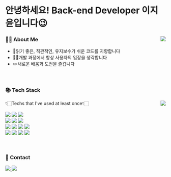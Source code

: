 # 안녕하세요! Back-end Developer 이지윤입니다😉

### 🙋‍♀️ About Me<img align='right' src="https://github-readme-stats.vercel.app/api?username=wxv4869&show_icons=true&theme=radical">
- 🌱읽기 좋은, 직관적인, 유지보수가 쉬운 코드를 지향합니다<br>
- 🤝🏻개발 과정에서 항상 사용자의 입장을 생각합니다<br>
- ✏️새로운 배움과 도전을 즐깁니다<br>
<br><br>

### 📚 Tech Stack
<img align='right' src="https://github-readme-stats.vercel.app/api/top-langs/?username=wxv4869&exclude_repo=github-readme-stats,anuraghazra.github.io">

👇🏻Techs that I've used at least once👇🏻<br><br>
<img src="https://img.shields.io/badge/Java-0769AD?style=flat-square&logo=Java&logoColor=white"/>
<img src="https://img.shields.io/badge/Python-3776AB?style=flat-square&logo=Python&logoColor=white"/>
<img src="https://img.shields.io/badge/Spring-6DB33F?style=flat-square&logo=Spring&logoColor=white"/><br>
<img src="https://img.shields.io/badge/html5-E34F26?style=flat-square&logo=html5&logoColor=white"/>
<img src="https://img.shields.io/badge/css-1572B6?style=flat-square&logo=css3&logoColor=white"/>
<img src="https://img.shields.io/badge/JavaScript-F7DF1E?style=flat-square&logo=JavaScript&logoColor=white"/><br>
<img src="https://img.shields.io/badge/Oracle-F80000?style=flat-square&logo=Oracle&logoColor=white"/>
<img src="https://img.shields.io/badge/MySQL-4479A1?style=flat-square&logo=MySQL&logoColor=white"/>
<img src="https://img.shields.io/badge/Firebase-FFCA28?style=flat-square&logo=Firebase&logoColor=white"/>
<img src="http://img.shields.io/badge/Apache Tomcat-F8DC75?style=flat-square&logo=apachetomcat&logoColor=black"/><br>
<img src="https://img.shields.io/badge/Eclipse IDE-2C2255?style=flat-square&logo=Eclipse IDE&logoColor=white"/>
<img src="https://img.shields.io/badge/IntelliJ IDEA-000000?style=flat-square&logo=intellijidea&logoColor=white"/>
<img src="https://img.shields.io/badge/STS-6DB33F?style=flat-square&logo=Spring&logoColor=white"/>
<img src="https://img.shields.io/badge/Android Studio-3DDC84?style=flat-square&logo=android studio&logoColor=white"/><br>
<br><br>

### 📩 Contact
  <a href="mailto:wxv4869@gmail.com">
    <img src="https://img.shields.io/badge/Gmail-D14836?style=flat-square&logo=gmail&logoColor=white"/>
  </a>
  <a href="https://velog.io/@wxv4869/posts">
    <img src="http://img.shields.io/badge/Velog-20C997?style=flat-square&logo=Velog&logoColor=white"/>
  </a>
<br><br>

